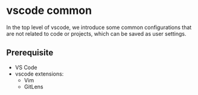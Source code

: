 # vscode common
In the top level of vscode, we introduce some common configurations that are not related to code or projects, which can be saved as user settings.

## Prerequisite
- VS Code
- vscode extensions:
  - Vim
  - GitLens
